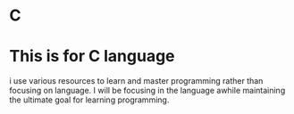 # C
<h1>This is for C language</h1>
<p>i use various resources to learn and master programming rather than focusing on language.
        I will be focusing in the language awhile maintaining the ultimate goal for learning programming.
    </p>